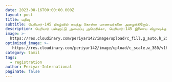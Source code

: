 ```yaml
---
date: 2023-08-16T00:00:00.000Z
layout: post
title: பதிவு
subtitle: பெரியார்-145 நிகழ்வில் கலந்து கொள்ள மாணவர்களை அழைக்கிறோம்.
description: பெரியார் பன்னாட்டு அமைப்பு அமெரிக்கா, பெரியார்-145 இணைய விழாவுக்கு உங்களை அன்புடன் வரவேற்கிறது.
image: >-
  https://res.cloudinary.com/periyar142/image/upload/c_fill,g_auto,h_250,w_970/b_rgb:000000,e_gradient_fade,y_0/c_scale,co_rgb:ffffff,fl_relative/v1630451271/Registration_tksk3m.jpg
optimized_image: >-
   https://res.cloudinary.com/periyar142/image/upload/c_scale,w_380/v1630451271/Registration_tksk3m.jpg
category: tamil
tags:
  - registration
author: Periyar-International
paginate: false
---
```


<div data-paperform-id="hsomy1uf"></div><script>(function() {var script = document.createElement('script'); script.src = "https://paperform.co/__embed.min.js"; document.body.appendChild(script); })()</script>

